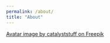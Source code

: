 ```yaml
---
permalink: /about/
title: "About"
---
```


[Avatar image by catalyststuff on Freepik](https://www.freepik.com/free-vector/cute-astronaut-samurai-with-kitsune-mask-katana-sword-cartoon-vector-icon-illustration-science_62104451.htm#fromView=search&page=1&position=1&uuid=2c783717-b5a7-417b-9351-d1d4adae3d97&query=Anime)